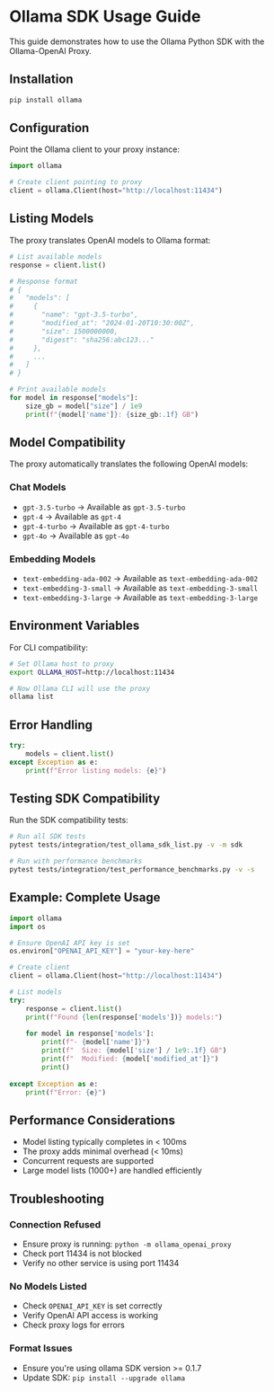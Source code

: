 # Ollama SDK Usage Guide

This guide demonstrates how to use the Ollama Python SDK with the Ollama-OpenAI Proxy.

## Installation

```bash
pip install ollama
```

## Configuration

Point the Ollama client to your proxy instance:

```python
import ollama

# Create client pointing to proxy
client = ollama.Client(host="http://localhost:11434")
```

## Listing Models

The proxy translates OpenAI models to Ollama format:

```python
# List available models
response = client.list()

# Response format
# {
#   "models": [
#     {
#       "name": "gpt-3.5-turbo",
#       "modified_at": "2024-01-20T10:30:00Z",
#       "size": 1500000000,
#       "digest": "sha256:abc123..."
#     },
#     ...
#   ]
# }

# Print available models
for model in response["models"]:
    size_gb = model["size"] / 1e9
    print(f"{model['name']}: {size_gb:.1f} GB")
```

## Model Compatibility

The proxy automatically translates the following OpenAI models:

### Chat Models
- `gpt-3.5-turbo` → Available as `gpt-3.5-turbo`
- `gpt-4` → Available as `gpt-4`
- `gpt-4-turbo` → Available as `gpt-4-turbo`
- `gpt-4o` → Available as `gpt-4o`

### Embedding Models
- `text-embedding-ada-002` → Available as `text-embedding-ada-002`
- `text-embedding-3-small` → Available as `text-embedding-3-small`
- `text-embedding-3-large` → Available as `text-embedding-3-large`

## Environment Variables

For CLI compatibility:

```bash
# Set Ollama host to proxy
export OLLAMA_HOST=http://localhost:11434

# Now Ollama CLI will use the proxy
ollama list
```

## Error Handling

```python
try:
    models = client.list()
except Exception as e:
    print(f"Error listing models: {e}")
```

## Testing SDK Compatibility

Run the SDK compatibility tests:

```bash
# Run all SDK tests
pytest tests/integration/test_ollama_sdk_list.py -v -m sdk

# Run with performance benchmarks
pytest tests/integration/test_performance_benchmarks.py -v -s
```

## Example: Complete Usage

```python
import ollama
import os

# Ensure OpenAI API key is set
os.environ["OPENAI_API_KEY"] = "your-key-here"

# Create client
client = ollama.Client(host="http://localhost:11434")

# List models
try:
    response = client.list()
    print(f"Found {len(response['models'])} models:")
    
    for model in response['models']:
        print(f"- {model['name']}")
        print(f"  Size: {model['size'] / 1e9:.1f} GB")
        print(f"  Modified: {model['modified_at']}")
        print()
        
except Exception as e:
    print(f"Error: {e}")
```

## Performance Considerations

- Model listing typically completes in < 100ms
- The proxy adds minimal overhead (< 10ms)
- Concurrent requests are supported
- Large model lists (1000+) are handled efficiently

## Troubleshooting

### Connection Refused
- Ensure proxy is running: `python -m ollama_openai_proxy`
- Check port 11434 is not blocked
- Verify no other service is using port 11434

### No Models Listed
- Check `OPENAI_API_KEY` is set correctly
- Verify OpenAI API access is working
- Check proxy logs for errors

### Format Issues
- Ensure you're using ollama SDK version >= 0.1.7
- Update SDK: `pip install --upgrade ollama`